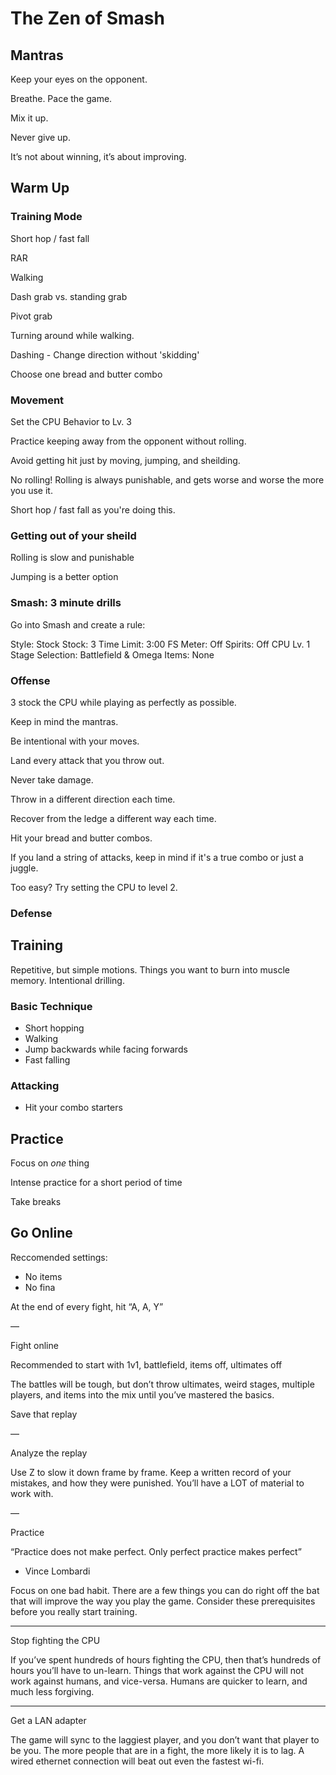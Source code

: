 # The Zen of Smash

## Mantras

Keep your eyes on the opponent.

Breathe. Pace the game.

Mix it up.

Never give up.

It’s not about winning, it’s about improving.

## Warm Up

### Training Mode

Short hop / fast fall

RAR

Walking

Dash grab vs. standing grab

Pivot grab

Turning around while walking.

Dashing - Change direction without 'skidding'

Choose one bread and butter combo

### Movement

Set the CPU Behavior to Lv. 3

Practice keeping away from the opponent without rolling.

Avoid getting hit just by moving, jumping, and sheilding.

No rolling! Rolling is always punishable, and gets worse and worse the more you use it.

Short hop / fast fall as you're doing this.

### Getting out of your sheild

Rolling is slow and punishable

Jumping is a better option

### Smash: 3 minute drills

Go into Smash and create a rule: 

Style: Stock
Stock: 3
Time Limit: 3:00
FS Meter: Off
Spirits: Off
CPU Lv. 1
Stage Selection: Battlefield & Omega
Items: None

### Offense

3 stock the CPU while playing as perfectly as possible.

Keep in mind the mantras.

Be intentional with your moves.

Land every attack that you throw out.

Never take damage.

Throw in a different direction each time.

Recover from the ledge a different way each time.

Hit your bread and butter combos.

If you land a string of attacks, keep in mind if it's a true combo or just a juggle.

Too easy? Try setting the CPU to level 2.

### Defense



## Training

Repetitive, but simple motions. Things you want to burn into muscle memory. Intentional drilling. 



### Basic Technique
- Short hopping
- Walking
- Jump backwards while facing forwards
- Fast falling

### Attacking
- Hit your combo starters

## Practice

Focus on *one* thing

Intense practice for a short period of time

Take breaks

## Go Online

Reccomended settings:

- No items
- No fina

At the end of every fight, hit “A, A, Y”

—

Fight online

Recommended to start with 1v1, battlefield, items off, ultimates off

The battles will be tough, but don’t throw ultimates, weird stages, multiple players, and items into the mix until you’ve mastered the basics.

Save that replay

—

Analyze the replay

Use Z to slow it down frame by frame. Keep a written record of your mistakes, and how they were punished. You’ll have a LOT of material to work with.

—

Practice

“Practice does not make perfect. Only perfect practice makes perfect”
- Vince Lombardi

Focus on one bad habit.
There are a few things you can do right off the bat that will improve the way you play the game. Consider these prerequisites before you really start training.

---

Stop fighting the CPU

If you’ve spent hundreds of hours fighting the CPU, then that’s hundreds of hours you’ll have to un-learn. Things that work against the CPU will not work against humans, and vice-versa. Humans are quicker to learn, and much less forgiving.

---

Get a LAN adapter

The game will sync to the laggiest player, and you don’t want that player to be you. The more people that are in a fight, the more likely it is to lag. A wired ethernet connection will beat out even the fastest wi-fi.